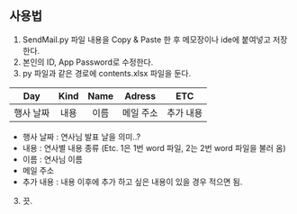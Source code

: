 ## 사용법

1. SendMail.py 파일 내용을 Copy & Paste 한 후 메모장이나 ide에 붙여넣고 저장한다.
2. 본인의 ID, App Password로 수정한다.
3. py 파일과 같은 경로에 contents.xlsx 파일을 둔다.

|    Day    | Kind | Name |  Adress   |    ETC    |
| :-------: | :--: | :--: | :-------: | :-------: |
| 행사 날짜 | 내용 | 이름 | 메일 주소 | 추가 내용 |

- 행사 날짜 : 연사님 발표 날을 의미..?
- 내용 : 연사별 내용 종류 (Etc. 1은 1번 word 파일, 2는 2번 word 파일을 불러 옴)
- 이름 : 연사님 이름
- 메일 주소
- 추가 내용 : 내용 이후에 추가 하고 싶은 내용이 있을 경우 적으면 됨.

3. 끗.